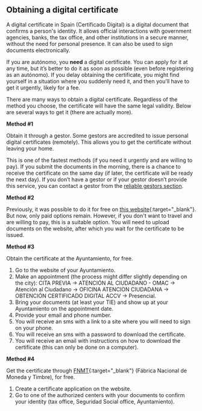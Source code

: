 ## Obtaining a digital certificate

A digital certificate in Spain (Certificado Digital) is a digital document that confirms a person's identity. It
allows official interactions with government agencies, banks, the tax office, and other institutions in a secure
manner, without the need for personal presence. It can also be used to sign documents electronically.

If you are autónomo, you **need** a digital certificate. You can apply for it at any time, but it’s better to do it
as soon as possible (even before registering as an autónomo). If you delay obtaining the certificate, you might find
yourself in a situation where you suddenly need it, and then you'll have to get it urgently, likely for a fee.

There are many ways to obtain a digital certificate. Regardless of the method you choose, the certificate will have
the same legal validity. Below are several ways to get it (there are actually more).

**Method #1**

Obtain it through a gestor. Some gestors are accredited to issue personal digital certificates (remotely). This
allows you to get the certificate without leaving your home.

This is one of the fastest methods (if you need it urgently and are willing to pay). If you submit the documents in
the morning, there is a chance to receive the certificate on the same day (if later, the certificate will be ready the
next day). If you don’t have a gestor or if your gestor doesn’t provide this service, you can contact a gestor from
the [reliable gestors section](#reliable-gestors).

**Method #2**

Previously, it was possible to do it for free on [this website](https://certificadoelectronico.es/){:target="_blank"}.
But now, only paid options remain. However, if you don't want to travel and are willing to pay, this is a suitable
option. You will need to upload documents on the website, after which you wait for the certificate to be issued.

**Method #3**

Obtain the certificate at the Ayuntamiento, for free.

1. Go to the website of your Ayuntamiento.
2. Make an appointment (the process might differ slightly depending on the city): CITA PREVIA -> ATENCIÓN AL CIUDADANO -
   OMAC -> Atención al Ciudadano -> OFICINA ATENCION CIUDADANA -> OBTENCIÓN CERTIFICADO DIGITAL ACCV -> Presencial.
3. Bring your documents (at least your TIE) and show up at your Ayuntamiento on the appointment date.
4. Provide your email and phone number.
5. You will receive an sms with a link to a site where you will need to sign on your phone.
6. You will receive an sms with a password to download the certificate.
7. You will receive an email with instructions on how to download the certificate (this can only be done on a computer).

**Method #4**

Get the certificate through [FNMT](https://www.fnmt.es){:target="_blank"} (Fábrica Nacional de Moneda y Timbre), for
free.

1. Create a certificate application on the website.
2. Go to one of the authorized centers with your documents to confirm your identity (tax office, Seguridad Social
   office, Ayuntamiento).
